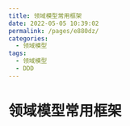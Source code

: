 ```yaml
---
title: 领域模型常用框架
date: 2022-05-05 10:39:02
permalink: /pages/e880dz/
categories:
  - 领域模型
tags:
  - 领域模型
  - DDD
---
```

# 领域模型常用框架